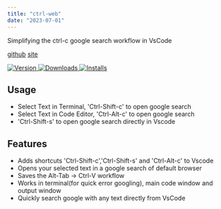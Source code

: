 ```yaml
---
title: "ctrl-web"
date: "2023-07-01"
---
```


<p >
  Simplifying the ctrl-c google search workflow in VsCode
</p>
<p >
 
 
<!--https://github.com/terryfu2/ctrl-web/assets/40301450/d8f9ee54-7001-4e6b-bd11-dd7db7158ebb-->

[github](https://github.com/terryfu2/ctrl-web) [site](https://marketplace.visualstudio.com/items?itemName=terryfu.ctrl-web)
</p> 
<!-- markdownlint-enable -->
<p >
  <a href="https://marketplace.visualstudio.com/items?itemName=terryfu.ctrl-web">
    <img alt="Version" src="https://img.shields.io/visual-studio-marketplace/v/terryfu.ctrl-web?color=brightgreen" />
  </a>
  <a href="https://marketplace.visualstudio.com/items?itemName=terryfu.ctrl-web">
    <img alt="Downloads" src="https://img.shields.io/visual-studio-marketplace/d/terryfu.ctrl-web" />
  </a>
  <a href="https://marketplace.visualstudio.com/items?itemName=terryfu.ctrl-web">
    <img alt="Installs" src="https://img.shields.io/visual-studio-marketplace/i/terryfu.ctrl-web" />
  </a>
</p>

## Usage

* Select Text in Terminal, 'Ctrl-Shift-c' to open google search 
* Select Text in Code Editor, 'Ctrl-Alt-c' to open google search 
* 'Ctrl-Shift-s' to open google search directly in Vscode

## Features

* Adds shortcuts 'Ctrl-Shift-c','Ctrl-Shift-s' and 'Ctrl-Alt-c' to Vscode
* Opens your selected text in a google search of default browser
* Saves the Alt-Tab -> Ctrl-V workflow
* Works in terminal(for quick error googling), main code window and output window
* Quickly search google with any text directly from VsCode